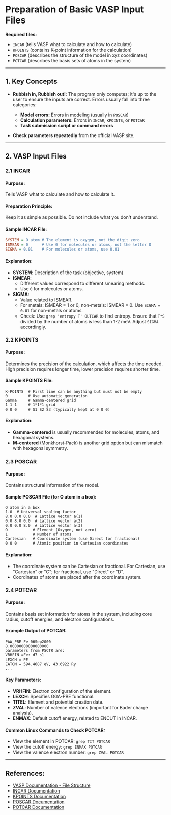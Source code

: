# Preparation of Basic VASP Input Files

**Required files:**

- `INCAR` (tells VASP what to calculate and how to calculate)
- `KPOINTS` (contains K-point information for the calculation)
- `POSCAR` (describes the structure of the model in xyz coordinates)
- `POTCAR` (describes the basis sets of atoms in the system)

---

## 1. Key Concepts

- **Rubbish in, Rubbish out!**: The program only computes; it's up to the user to ensure the inputs are correct. Errors usually fall into three categories:

  - **Model errors:** Errors in modeling (usually in `POSCAR`)
  - **Calculation parameters:** Errors in `INCAR`, `KPOINTS`, or `POTCAR`
  - **Task submission script or command errors**

- **Check parameters repeatedly** from the official VASP site.

---

## 2. VASP Input Files

### 2.1 INCAR

#### Purpose:

Tells VASP what to calculate and how to calculate it.

#### Preparation Principle:

Keep it as simple as possible. Do not include what you don't understand.

#### Sample INCAR File:

```ini
SYSTEM = O atom # The element is oxygen, not the digit zero
ISMEAR = 0      # Use 0 for molecules or atoms, not the letter O
SIGMA = 0.01    # For molecules or atoms, use 0.01
```

#### Explanation:

- **SYSTEM**: Description of the task (objective, system)
- **ISMEAR**:
  - Different values correspond to different smearing methods.
  - Use `0` for molecules or atoms.
- **SIGMA**:
  - Value related to ISMEAR.
  - For metals: ISMEAR = 1 or 0, non-metals: ISMEAR = 0. Use `SIGMA = 0.01` for non-metals or atoms.
  - Check: Use `grep 'entropy T' OUTCAR` to find entropy. Ensure that `T*S` divided by the number of atoms is less than 1-2 meV. Adjust `SIGMA` accordingly.

### 2.2 KPOINTS

#### Purpose:

Determines the precision of the calculation, which affects the time needed. High precision requires longer time, lower precision requires shorter time.

#### Sample KPOINTS File:

```
K-POINTS  # First line can be anything but must not be empty
0         # Use automatic generation
Gamma     # Gamma-centered grid
1 1 1     # 1*1*1 grid
0 0 0     # S1 S2 S3 (typically kept at 0 0 0)
```

#### Explanation:

- **Gamma-centered** is usually recommended for molecules, atoms, and hexagonal systems.
- **M-centered** (Monkhorst-Pack) is another grid option but can mismatch with hexagonal symmetry.

### 2.3 POSCAR

#### Purpose:

Contains structural information of the model.

#### Sample POSCAR File (for O atom in a box):

```
O atom in a box
1.0  # Universal scaling factor
8.0 0.0 0.0  # Lattice vector a(1)
0.0 8.0 0.0  # Lattice vector a(2)
0.0 0.0 8.0  # Lattice vector a(3)
O           # Element (Oxygen, not zero)
1           # Number of atoms
Cartesian   # Coordinate system (use Direct for fractional)
0 0 0       # Atomic position in Cartesian coordinates
```

#### Explanation:

- The coordinate system can be Cartesian or fractional. For Cartesian, use "Cartesian" or "C"; for fractional, use "Direct" or "D".
- Coordinates of atoms are placed after the coordinate system.

### 2.4 POTCAR

#### Purpose:

Contains basis set information for atoms in the system, including core radius, cutoff energies, and electron configurations.

#### Example Output of POTCAR:

```
PAW_PBE Fe 06Sep2000
8.00000000000000000
parameters from PSCTR are:
VRHFIN =Fe: d7 s1
LEXCH = PE
EATOM = 594.4687 eV, 43.6922 Ry
...
```

#### Key Parameters:

- **VRHFIN**: Electron configuration of the element.
- **LEXCH**: Specifies GGA-PBE functional.
- **TITEL**: Element and potential creation date.
- **ZVAL**: Number of valence electrons (important for Bader charge analysis).
- **ENMAX**: Default cutoff energy, related to ENCUT in INCAR.

#### Common Linux Commands to Check POTCAR:

- View the element in POTCAR: `grep TIT POTCAR`
- View the cutoff energy: `grep ENMAX POTCAR`
- View the valence electron number: `grep ZVAL POTCAR`

---

## References:

- [VASP Documentation - File Structure](http://cms.mpi.univie.ac.at/vasp/guide/node50.html)
- [INCAR Documentation](http://cms.mpi.univie.ac.at/vasp/guide/node91.html)
- [KPOINTS Documentation](https://cms.mpi.univie.ac.at/vasp/vasp/Automatic_k_mesh_generation.html)
- [POSCAR Documentation](http://cms.mpi.univie.ac.at/vasp/guide/node59.html)
- [POTCAR Documentation](http://cms.mpi.univie.ac.at/vasp/vasp/Recommended_PAW_potentials_DFT_calculations_using_vasp_5_2.html)
